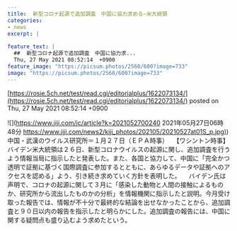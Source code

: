 ```yaml
---
title:  新型コロナ起源で追加調査　中国に協力求める—米大統領  
categories:
- news
excerpt: |
  
feature_text: |
  ##  新型コロナ起源で追加調査　中国に協力求...
  Thu, 27 May 2021 08:52:14  +0900
feature_image: "https://picsum.photos/2560/600?image=733"
image: "https://picsum.photos/2560/600?image=733"
---
```


[https://rosie.5ch.net/test/read.cgi/editorialplus/1622073134/](https://rosie.5ch.net/test/read.cgi/editorialplus/1622073134/)
posted on Thu, 27 May 2021 08:52:14  +0900

<!--more-->

![](https://www.jiji.com/jc/article?k=2021052700240 2021年05月27日06時48分 [https://www.jiji.com/news2/kiji_photos/202105/20210527at01S_p.jpg)](https://www.jiji.com/news2/kiji_photos/202105/20210527at01S_p.jpg)) 中国・武漢のウイルス研究所＝１月２７日（ＥＰＡ時事） 　【ワシントン時事】バイデン米大統領は２６日、新型コロナウイルスの起源に関し、追加調査を行うよう情報当局に指示したと発表した。また、各国と協力して、中国に「完全かつ透明で証拠に基づく国際調査に参加するとともに、あらゆるデータや証拠へのアクセスを認める」よう、引き続き求めていく方針を表明した。 　バイデン氏は声明で、コロナの起源に関して３月に「感染した動物と人間の接触によるものか、研究所から流出したものかの分析」を情報機関に指示したと説明。今月受け取った報告では、情報が不十分で最終的な結論を出せなかったことから、追加調査と９０日以内の報告を指示したと明らかにした。追加調査の報告には、中国に関する疑問点も盛り込むよう求めたという。
